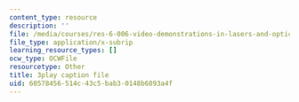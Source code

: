```yaml
---
content_type: resource
description: ''
file: /media/courses/res-6-006-video-demonstrations-in-lasers-and-optics-spring-2008/60578456514c43c5bab30148b6893a4f_PgW7qaOZD0U.srt
file_type: application/x-subrip
learning_resource_types: []
ocw_type: OCWFile
resourcetype: Other
title: 3play caption file
uid: 60578456-514c-43c5-bab3-0148b6893a4f
---
```

